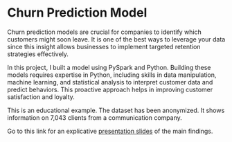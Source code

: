 # Churn Prediction Model
Churn prediction models are crucial for companies to identify which customers might soon leave. It is one of the best ways to leverage your data since this insight allows businesses to implement targeted retention strategies effectively.

In this project, I built a model using PySpark and Python. Building these models requires expertise in Python, including skills in data manipulation, machine learning, and statistical analysis to interpret customer data and predict behaviors. This proactive approach helps in improving customer satisfaction and loyalty.

This is an educational example. The dataset has been anonymized. It shows information on 7,043 clients from a communication company.

Go to this link for an explicative [presentation slides](https://docs.google.com/presentation/d/1RWxm0NhXG7zA7D6eWS9F8gPYcJg3GLEi3Fzz6YXcaio/edit?usp=sharing) of the main findings.
